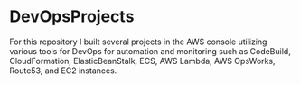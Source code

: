 # DevOpsProjects
For this repository I built several projects in the AWS console utilizing various tools for DevOps for automation and monitoring such as CodeBuild, CloudFormation, ElasticBeanStalk, ECS, AWS Lambda, AWS OpsWorks, Route53, and EC2 instances.
